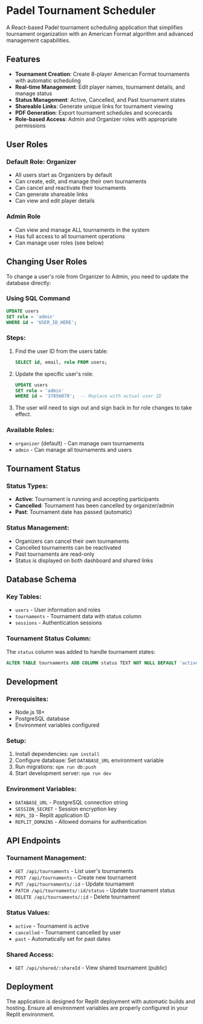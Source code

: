 # Padel Tournament Scheduler

A React-based Padel tournament scheduling application that simplifies tournament organization with an American Format algorithm and advanced management capabilities.

## Features

- **Tournament Creation**: Create 8-player American Format tournaments with automatic scheduling
- **Real-time Management**: Edit player names, tournament details, and manage status
- **Status Management**: Active, Cancelled, and Past tournament states
- **Shareable Links**: Generate unique links for tournament viewing
- **PDF Generation**: Export tournament schedules and scorecards
- **Role-based Access**: Admin and Organizer roles with appropriate permissions

## User Roles

### Default Role: Organizer
- All users start as Organizers by default
- Can create, edit, and manage their own tournaments
- Can cancel and reactivate their tournaments
- Can generate shareable links
- Can view and edit player details

### Admin Role
- Can view and manage ALL tournaments in the system
- Has full access to all tournament operations
- Can manage user roles (see below)

## Changing User Roles

To change a user's role from Organizer to Admin, you need to update the database directly:

### Using SQL Command
```sql
UPDATE users 
SET role = 'admin' 
WHERE id = 'USER_ID_HERE';
```

### Steps:
1. Find the user ID from the users table:
   ```sql
   SELECT id, email, role FROM users;
   ```

2. Update the specific user's role:
   ```sql
   UPDATE users 
   SET role = 'admin' 
   WHERE id = '37856078';  -- Replace with actual user ID
   ```

3. The user will need to sign out and sign back in for role changes to take effect.

### Available Roles:
- `organizer` (default) - Can manage own tournaments
- `admin` - Can manage all tournaments and users

## Tournament Status

### Status Types:
- **Active**: Tournament is running and accepting participants
- **Cancelled**: Tournament has been cancelled by organizer/admin
- **Past**: Tournament date has passed (automatic)

### Status Management:
- Organizers can cancel their own tournaments
- Cancelled tournaments can be reactivated
- Past tournaments are read-only
- Status is displayed on both dashboard and shared links

## Database Schema

### Key Tables:
- `users` - User information and roles
- `tournaments` - Tournament data with status column
- `sessions` - Authentication sessions

### Tournament Status Column:
The `status` column was added to handle tournament states:
```sql
ALTER TABLE tournaments ADD COLUMN status TEXT NOT NULL DEFAULT 'active';
```

## Development

### Prerequisites:
- Node.js 18+
- PostgreSQL database
- Environment variables configured

### Setup:
1. Install dependencies: `npm install`
2. Configure database: Set `DATABASE_URL` environment variable
3. Run migrations: `npm run db:push`
4. Start development server: `npm run dev`

### Environment Variables:
- `DATABASE_URL` - PostgreSQL connection string
- `SESSION_SECRET` - Session encryption key
- `REPL_ID` - Replit application ID
- `REPLIT_DOMAINS` - Allowed domains for authentication

## API Endpoints

### Tournament Management:
- `GET /api/tournaments` - List user's tournaments
- `POST /api/tournaments` - Create new tournament
- `PUT /api/tournaments/:id` - Update tournament
- `PATCH /api/tournaments/:id/status` - Update tournament status
- `DELETE /api/tournaments/:id` - Delete tournament

### Status Values:
- `active` - Tournament is active
- `cancelled` - Tournament cancelled by user
- `past` - Automatically set for past dates

### Shared Access:
- `GET /api/shared/:shareId` - View shared tournament (public)

## Deployment

The application is designed for Replit deployment with automatic builds and hosting. Ensure all environment variables are properly configured in your Replit environment.